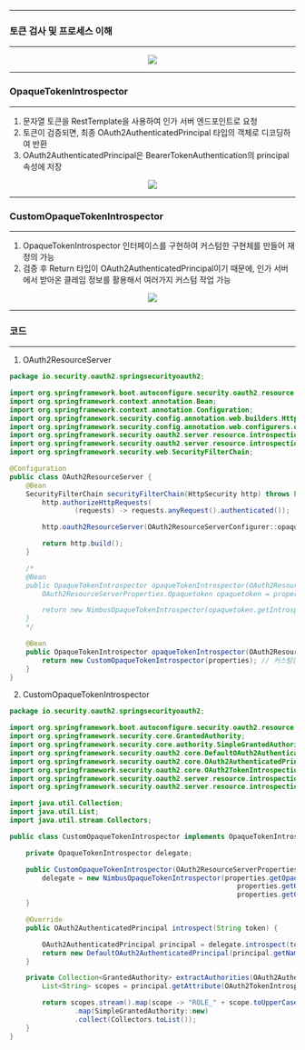 -----
### 토큰 검사 및 프로세스 이해
-----
<div align="center">
<img src="https://github.com/user-attachments/assets/80d88838-bcfa-426c-80dc-7a300c0dec72">
</div>

-----
### OpaqueTokenIntrospector
-----
1. 문자열 토큰을 RestTemplate을 사용하여 인가 서버 엔드포인트로 요청
2. 토큰이 검증되면, 최종 OAuth2AuthenticatedPrincipal 타입의 객체로 디코딩하여 반환
3. OAuth2AuthenticatedPrincipal은 BearerTokenAuthentication의 principal 속성에 저장

<div align="center">
<img src="https://github.com/user-attachments/assets/b1769ba0-42af-41bd-9d85-1bc633d061ee">
</div>

-----
### CustomOpaqueTokenIntrospector
-----
1. OpaqueTokenIntrospector 인터페이스를 구현하여 커스텀한 구현체를 만들어 재정의 가능
2. 검증 후 Return 타입이 OAuth2AuthenticatedPrincipal이기 때문에, 인가 서버에서 받아온 클레임 정보를 활용해서 여러가지 커스텀 작업 가능

<div align="center">
<img src="https://github.com/user-attachments/assets/0a941ed7-dad5-4abf-9323-a6d78e10e61a">
</div>

-----
### 코드
-----
1. OAuth2ResourceServer
```java
package io.security.oauth2.springsecurityoauth2;

import org.springframework.boot.autoconfigure.security.oauth2.resource.OAuth2ResourceServerProperties;
import org.springframework.context.annotation.Bean;
import org.springframework.context.annotation.Configuration;
import org.springframework.security.config.annotation.web.builders.HttpSecurity;
import org.springframework.security.config.annotation.web.configurers.oauth2.server.resource.OAuth2ResourceServerConfigurer;
import org.springframework.security.oauth2.server.resource.introspection.NimbusOpaqueTokenIntrospector;
import org.springframework.security.oauth2.server.resource.introspection.OpaqueTokenIntrospector;
import org.springframework.security.web.SecurityFilterChain;

@Configuration
public class OAuth2ResourceServer {
    @Bean
    SecurityFilterChain securityFilterChain(HttpSecurity http) throws Exception {
        http.authorizeHttpRequests(
                (requests) -> requests.anyRequest().authenticated());

        http.oauth2ResourceServer(OAuth2ResourceServerConfigurer::opaqueToken);

        return http.build();
    }

    /*
    @Bean
    public OpaqueTokenIntrospector opaqueTokenIntrospector(OAuth2ResourceServerProperties properties) {
        OAuth2ResourceServerProperties.Opaquetoken opaquetoken = properties.getOpaquetoken();

        return new NimbusOpaqueTokenIntrospector(opaquetoken.getIntrospectionUri(), opaquetoken.getClientId(), opaquetoken.getClientSecret());
    }
    */

    @Bean
    public OpaqueTokenIntrospector opaqueTokenIntrospector(OAuth2ResourceServerProperties properties) {
        return new CustomOpaqueTokenIntrospector(properties); // 커스텀한 OpaqueTokenIntrospector 사용
    }
}
```

2. CustomOpaqueTokenIntrospector
```java
package io.security.oauth2.springsecurityoauth2;

import org.springframework.boot.autoconfigure.security.oauth2.resource.OAuth2ResourceServerProperties;
import org.springframework.security.core.GrantedAuthority;
import org.springframework.security.core.authority.SimpleGrantedAuthority;
import org.springframework.security.oauth2.core.DefaultOAuth2AuthenticatedPrincipal;
import org.springframework.security.oauth2.core.OAuth2AuthenticatedPrincipal;
import org.springframework.security.oauth2.core.OAuth2TokenIntrospectionClaimNames;
import org.springframework.security.oauth2.server.resource.introspection.NimbusOpaqueTokenIntrospector;
import org.springframework.security.oauth2.server.resource.introspection.OpaqueTokenIntrospector;

import java.util.Collection;
import java.util.List;
import java.util.stream.Collectors;

public class CustomOpaqueTokenIntrospector implements OpaqueTokenIntrospector {

    private OpaqueTokenIntrospector delegate;

    public CustomOpaqueTokenIntrospector(OAuth2ResourceServerProperties properties) {
        delegate = new NimbusOpaqueTokenIntrospector(properties.getOpaquetoken().getIntrospectionUri(),
                                                        properties.getOpaquetoken().getClientId(),
                                                        properties.getOpaquetoken().getClientSecret());
    }

    @Override
    public OAuth2AuthenticatedPrincipal introspect(String token) {

        OAuth2AuthenticatedPrincipal principal = delegate.introspect(token);// 인가서버와의 통신
        return new DefaultOAuth2AuthenticatedPrincipal(principal.getName(), principal.getAttributes(), extractAuthorities(principal));
    }

    private Collection<GrantedAuthority> extractAuthorities(OAuth2AuthenticatedPrincipal principal) {
        List<String> scopes = principal.getAttribute(OAuth2TokenIntrospectionClaimNames.SCOPE); // OAuth2TokenIntrospectionClaimNames : 상수 정의

        return scopes.stream().map(scope -> "ROLE_" + scope.toUpperCase())
                .map(SimpleGrantedAuthority::new)
                .collect(Collectors.toList());
    }
}
```
